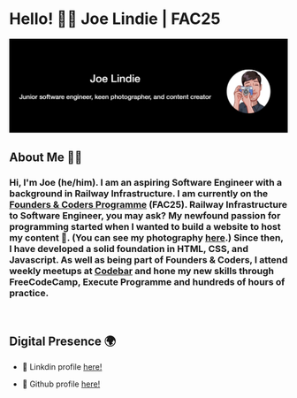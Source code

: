 # Hello! 👋🏽 Joe Lindie | FAC25
![Image of Joe](joe.png)

## **About Me 🤷‍♂️** <br>
### Hi, I'm Joe (he/him). I am an aspiring Software Engineer with a background in Railway Infrastructure. I am currently on the [Founders & Coders Programme](https://www.foundersandcoders.com/ ) (FAC25). Railway Infrastructure to Software Engineer, you may ask? My newfound passion for programming started when I wanted to build a website to host my content 📸. (You can see my photography [here](https://joe-lindie.github.io/Bindus-Photography/).) Since then, I have developed a solid foundation in HTML, CSS, and Javascript. As well as being part of Founders & Coders, I attend weekly meetups at [Codebar](https://codebar.io/) and hone my new skills through FreeCodeCamp, Execute Programme and hundreds of hours of practice. 
<br>

## **Digital Presence 🌍** 
- 🔎 Linkdin profile [here!](https://www.linkedin.com/in/joelindie/)
  
- 🔎 Github profile [here!](https://github.com/Joe-Lindie) 

